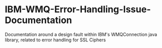 # IBM-WMQ-Error-Handling-Issue-Documentation
Documentation around a design fault within IBM's WMQConnection java library, related to error handling for SSL Ciphers
